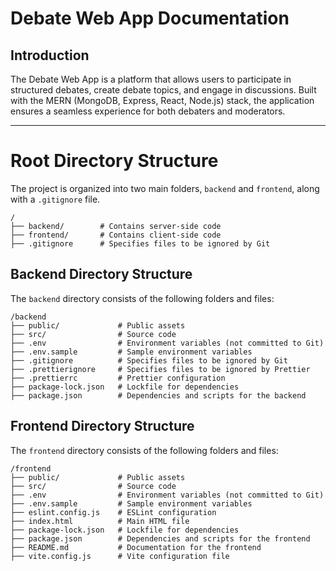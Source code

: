 # Debate Web App Documentation

## Introduction

The Debate Web App is a platform that allows users to participate in structured debates, create debate topics, and engage in discussions. Built with the MERN (MongoDB, Express, React, Node.js) stack, the application ensures a seamless experience for both debaters and moderators.

---

# Root Directory Structure

The project is organized into two main folders, `backend` and `frontend`, along with a `.gitignore` file.

```
/
├── backend/        # Contains server-side code
├── frontend/       # Contains client-side code
├── .gitignore      # Specifies files to be ignored by Git
```

## Backend Directory Structure

The `backend` directory consists of the following folders and files:

```
/backend
├── public/             # Public assets
├── src/                # Source code
├── .env                # Environment variables (not committed to Git)
├── .env.sample         # Sample environment variables
├── .gitignore          # Specifies files to be ignored by Git
├── .prettierignore     # Specifies files to be ignored by Prettier
├── .prettierrc         # Prettier configuration
├── package-lock.json   # Lockfile for dependencies
├── package.json        # Dependencies and scripts for the backend
```

## Frontend Directory Structure

The `frontend` directory consists of the following folders and files:

```
/frontend
├── public/             # Public assets
├── src/                # Source code
├── .env                # Environment variables (not committed to Git)
├── .env.sample         # Sample environment variables
├── eslint.config.js    # ESLint configuration
├── index.html          # Main HTML file
├── package-lock.json   # Lockfile for dependencies
├── package.json        # Dependencies and scripts for the frontend
├── README.md           # Documentation for the frontend
├── vite.config.js      # Vite configuration file
```
